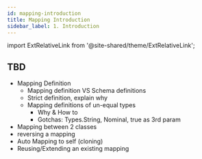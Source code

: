 ```yaml
---
id: mapping-introduction
title: Mapping Introduction
sidebar_label: 1. Introduction
---
```

import ExtRelativeLink from '@site-shared/theme/ExtRelativeLink';

## TBD

- Mapping Definition
  - Mapping definition VS Schema definitions
  - Strict definition, explain why
  - Mapping definitions of un-equal types
    - Why & How to
    - Gotchas: Types.String, Nominal, true as 3rd param
- Mapping between 2 classes
- reversing a mapping
- Auto Mapping to self (cloning)
- Reusing/Extending an existing mapping
